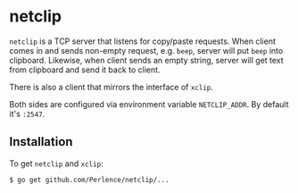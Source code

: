 # netclip

`netclip` is a TCP server that listens for copy/paste requests. When client
comes in and sends non-empty request, e.g. `beep`, server will put `beep` into
clipboard. Likewise, when client sends an empty string, server will get text
from clipboard and send it back to client.

There is also a client that mirrors the interface of `xclip`.

Both sides are configured via environment variable `NETCLIP_ADDR`. By default
it's `:2547`.


## Installation

To get `netclip` and `xclip`:

```bash
$ go get github.com/Perlence/netclip/...
```
